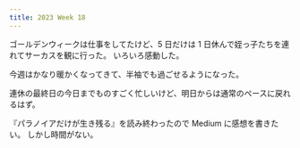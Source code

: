 ```yaml
---
title: 2023 Week 18
---
```


ゴールデンウィークは仕事をしてたけど、5 日だけは 1 日休んで姪っ子たちを連れてサーカスを観に行った。
いろいろ感動した。

今週はかなり暖かくなってきて、半袖でも過ごせるようになった。

連休の最終日の今日までものすごく忙しいけど、明日からは通常のペースに戻れるはず。

『パラノイアだけが生き残る』を読み終わったので Medium に感想を書きたい。
しかし時間がない。
